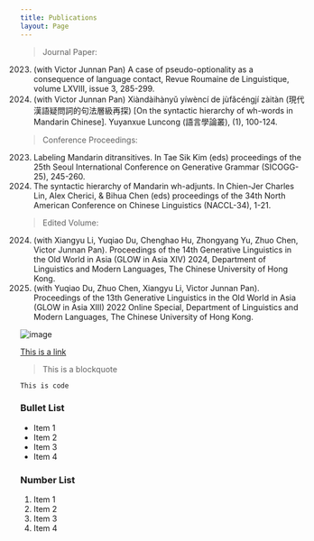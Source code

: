```yaml
---
title: Publications
layout: Page
---
```


> Journal Paper: 
2023. (with Victor Junnan Pan) A case of pseudo-optionality as a consequence of language contact, Revue Roumaine de Linguistique, volume LXVIII, issue 3, 285-299.
2022. (with Victor Junnan Pan) Xiàndàihànyǔ yíwèncí de jùfǎcéngjí zàitàn (現代漢語疑問詞的句法層級再探) [On the syntactic hierarchy of wh-words in Mandarin Chinese]. Yuyanxue Luncong (語言學論叢), (1), 100-124.

> Conference Proceedings:
2023. Labeling Mandarin ditransitives. In Tae Sik Kim (eds) proceedings of the 25th Seoul International Conference on Generative Grammar (SICOGG-25), 245-260.
2023. The syntactic hierarchy of Mandarin wh-adjunts. In Chien-Jer Charles Lin, Alex Cherici, & Bihua Chen (eds) proceedings of the 34th North American Conference on Chinese Linguistics (NACCL-34), 1-21.

> Edited Volume: 
2024. (with Xiangyu Li, Yuqiao Du,  Chenghao Hu, Zhongyang Yu, Zhuo Chen, Victor Junnan Pan). Proceedings of the 14th Generative Linguistics in the Old World in Asia (GLOW in Asia XIV) 2024, Department of Linguistics and Modern Languages, The Chinese University of Hong Kong. 
2022. (with Yuqiao Du, Zhuo Chen, Xiangyu Li, Victor Junnan Pan). Proceedings of the 13th Generative Linguistics in the Old World in Asia (GLOW in Asia XIII) 2022 Online Special, Department of Linguistics and Modern Languages, The Chinese University of Hong Kong.


![image](https://github.com/user-attachments/assets/dfba8e4d-d3dc-47b2-9688-77a3b69288e4)


[This is a link](#)

> This is a blockquote

`This is code`

### Bullet List
* Item 1
* Item 2
* Item 3
* Item 4

### Number List
1. Item 1
2. Item 2
3. Item 3
4. Item 4
